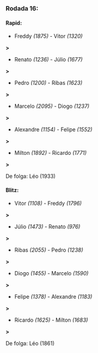 ### Rodada 16:

#### Rapid:

* Freddy *(1875)*     -     Vitor *(1320)*

 **>** 
* Renato *(1236)*     -     Júlio *(1677)*

 **>** 
* Pedro *(1200)*     -     Ribas *(1623)*

 **>** 
* Marcelo *(2095)*     -     Diogo *(1237)*

 **>** 
* Alexandre *(1154)*     -     Felipe *(1552)*

 **>** 
* Milton *(1892)*     -     Ricardo *(1771)*

 **>** 

De folga: Léo (1933)

#### Blitz:

* Vitor *(1108)*     -     Freddy *(1796)*

 **>** 
* Júlio *(1473)*     -     Renato *(976)*

 **>** 
* Ribas *(2055)*     -     Pedro *(1238)*

 **>** 
* Diogo *(1455)*     -     Marcelo *(1590)*

 **>** 
* Felipe *(1378)*     -     Alexandre *(1183)*

 **>** 
* Ricardo *(1625)*     -     Milton *(1683)*

 **>** 

De folga: Léo (1861)

